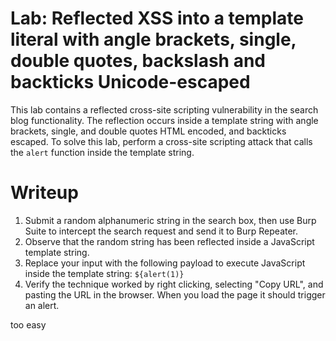 
# Lab: Reflected XSS into a template literal with angle brackets, single, double quotes, backslash and backticks Unicode-escaped

This lab contains a reflected cross-site scripting vulnerability in the search blog functionality. The reflection occurs inside a template string with angle brackets, single, and double quotes HTML encoded, and backticks escaped. To solve this lab, perform a cross-site scripting attack that calls the `alert` function inside the template string.


# Writeup

1. Submit a random alphanumeric string in the search box, then use Burp Suite to intercept the search request and send it to Burp Repeater.
2. Observe that the random string has been reflected inside a JavaScript template string.
3. Replace your input with the following payload to execute JavaScript inside the template string: `${alert(1)}`
4. Verify the technique worked by right clicking, selecting "Copy URL", and pasting the URL in the browser. When you load the page it should trigger an alert.

too easy
